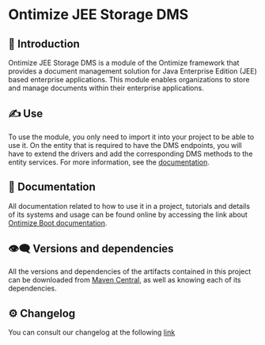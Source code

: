 # Ontimize JEE Storage DMS

## 📜 Introduction

Ontimize JEE Storage DMS is a module of the Ontimize framework that provides a document management solution for Java
Enterprise Edition (JEE) based enterprise applications. This module enables organizations to store and manage documents
within their enterprise applications.

## ✍ Use

To use the module, you only need to import it into your project to be able to use it. On the entity that is required to
have the DMS endpoints, you will have to extend the drivers and add the corresponding DMS methods to the entity
services. For more information, see the [documentation]().

## 💼 Documentation

All documentation related to how to use it in a project, tutorials and details of its systems and usage can be found
online by accessing the link about [Ontimize Boot documentation](https://ontimize.github.io/ontimize-boot/).

## 👁️‍🗨️ Versions and dependencies

All the versions and dependencies of the artifacts contained in this project can be downloaded
from [Maven Central](https://central.sonatype.dev/namespace/com.ontimize.boot), as well as knowing each of its
dependencies.

## :gear: Changelog

You can consult our changelog at the following [link](CHANGELOG.md)